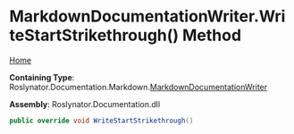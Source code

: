 <a name="_top"></a>

# MarkdownDocumentationWriter\.WriteStartStrikethrough\(\) Method

[Home](../../../../../README.md#_top)

**Containing Type**: Roslynator\.Documentation\.Markdown\.[MarkdownDocumentationWriter](../README.md#_top)

**Assembly**: Roslynator\.Documentation\.dll

```csharp
public override void WriteStartStrikethrough()
```

